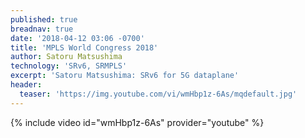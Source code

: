 ```yaml
---
published: true
breadnav: true
date: '2018-04-12 03:06 -0700'
title: 'MPLS World Congress 2018'
author: Satoru Matsushima
technology: 'SRv6, SRMPLS'
excerpt: 'Satoru Matsushima: SRv6 for 5G dataplane'
header:
  teaser: 'https://img.youtube.com/vi/wmHbp1z-6As/mqdefault.jpg'
---    
```

       
{% include video id="wmHbp1z-6As" provider="youtube" %}
